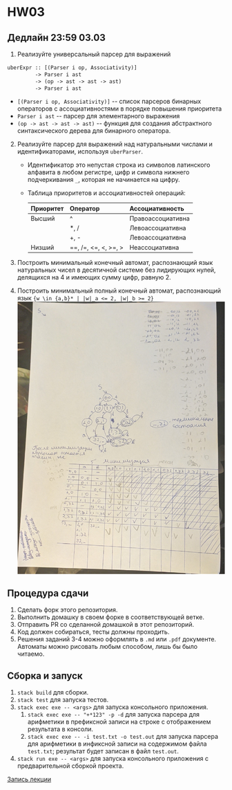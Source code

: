 # HW03

## Дедлайн 23:59 03.03

1. Реализуйте универсальный парсер для выражений

```
uberExpr :: [(Parser i op, Associativity)]
         -> Parser i ast
         -> (op -> ast -> ast -> ast)
         -> Parser i ast
```

   * `[(Parser i op, Associativity)]` -- список парсеров бинарных операторов с ассоциативностями в порядке повышения приоритета
   * `Parser i ast` -- парсер для элементарного выражения
   * `(op -> ast -> ast -> ast)` -- функция для создания абстрактного синтаксического дерева для бинарного оператора.

2. Реализуйте парсер для выражений над натуральными числами и идентификаторами, используя `uberParser`.
   * Идентификатор это непустая строка из символов латинского алфавита в любом регистре, цифр и символа нижнего подчеркивания `_`, которая не начинается на цифру.
   * Таблица приоритетов и ассоциативностей операций:

        | Приоритет | Оператор             | Ассоциативность   |
        | :-------- | :------------------- | :---------------- |
        | Высший    | ^                    | Правоассоциативна |
        |           | *, /                 | Левоассоциативна  |
        |           | +, -                 | Левоассоциативна  |
        | Низший    | ==, /=, <=, <, >=, > | Неассоциативна    |

3. Построить минимальный конечный автомат, распознающий язык натуральных чисел в десятичной системе без лидирующих нулей, делящихся на 4 и имеющих сумму цифр, равную 2.

4. Построить минимальный полный конечный автомат, распознающий язык `{w \in {a,b}* | |w|_a <= 2, |w|_b >= 2}`
![Решение](2.jpg)
## Процедура сдачи

1. Сделать форк этого репозитория.
2. Выполнить домашку в своем форке в соответствующей ветке.
3. Отправить PR со сделанной домашкой в этот репозиторий.
4. Код должен собираться, тесты должны проходить.
5. Решения заданий 3-4 можно оформлять в `.md` или `.pdf` документе. Автоматы можно рисовать любым способом, лишь бы было читаемо.

## Сборка и запуск

1. `stack build` для сборки.
2. `stack test` для запуска тестов.
3. `stack exec exe -- <args>` для запуска консольного приложения.
   1. `stack exec exe -- "+*123" -p -d` для запуска парсера для арифметики в префиксной записи на строке с отображением результата в консоли.
   2. `stack exec exe -- -i test.txt -o test.out` для запуска парсера для арифметики в инфиксной записи на содержимом файла `test.txt`; результат будет записан в файл `test.out`.
4. `stack run exe -- <args>` для запуска консольного приложения с предварительной сборкой проекта.

[Запись лекции](https://drive.google.com/file/d/10oPRCSfJhd2Aww4Wuw2zTisvUOX3YDXo/view?usp=sharing)
